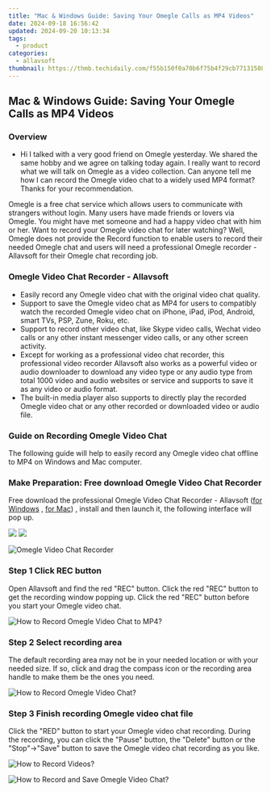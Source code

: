 ```yaml
---
title: "Mac & Windows Guide: Saving Your Omegle Calls as MP4 Videos"
date: 2024-09-18 16:56:42
updated: 2024-09-20 10:13:34
tags:
  - product
categories:
  - allavsoft
thumbnail: https://thmb.techidaily.com/f55b150f0a70b6f75b4f29cb771315089c12f926804ec41deca73775edc4aad1.png
---
```


## Mac & Windows Guide: Saving Your Omegle Calls as MP4 Videos

### Overview

* Hi I talked with a very good friend on Omegle yesterday. We shared the same hobby and we agree on talking today again. I really want to record what we will talk on Omegle as a video collection. Can anyone tell me how I can record the Omegle video chat to a widely used MP4 format? Thanks for your recommendation.

Omegle is a free chat service which allows users to communicate with strangers without login. Many users have made friends or lovers via Omegle. You might have met someone and had a happy video chat with him or her. Want to record your Omegle video chat for later watching? Well, Omegle does not provide the Record function to enable users to record their needed Omegle chat and users will need a professional Omegle recorder - Allavsoft for their Omegle chat recording job.

### Omegle Video Chat Recorder - Allavsoft

* Easily record any Omegle video chat with the original video chat quality.
* Support to save the Omegle video chat as MP4 for users to compatibly watch the recorded Omegle video chat on iPhone, iPad, iPod, Android, smart TVs, PSP, Zune, Roku, etc.
* Support to record other video chat, like Skype video calls, Wechat video calls or any other instant messenger video calls, or any other screen activity.
* Except for working as a professional video chat recorder, this professional video recorder Allavsoft also works as a powerful video or audio downloader to download any video type or any audio type from total 1000 video and audio websites or service and supports to save it as any video or audio format.
* The built-in media player also supports to directly play the recorded Omegle video chat or any other recorded or downloaded video or audio file.

### Guide on Recording Omegle Video Chat

The following guide will help to easily record any Omegle video chat offline to MP4 on Windows and Mac computer.

### Make Preparation: Free download Omegle Video Chat Recorder

Free download the professional Omegle Video Chat Recorder - Allavsoft ([for Windows](https://tools.techidaily.com/allavsoft/products/) , [for Mac](https://tools.techidaily.com/allavsoft/products/)) , install and then launch it, the following interface will pop up.

[![](https://www.allavsoft.com/how-to/../images/how-to/free-download-win.jpg)](https://tools.techidaily.com/allavsoft/products/) [![](https://www.allavsoft.com/how-to/../images/how-to/free-download-mac.jpg)](https://tools.techidaily.com/allavsoft/products/)

![Omegle Video Chat Recorder](https://www.allavsoft.com/how-to/../images/allavsoft/screen-shot-600.jpg)

### Step 1 Click REC button

Open Allavsoft and find the red "REC" button. Click the red "REC" button to get the recording window popping up. Click the red "REC" button before you start your Omegle video chat.

![How to Record Omegle Video Chat to MP4?](https://www.allavsoft.com/how-to/../images/how-to/record-skype-video-calls/click-rec-to-record-videos.jpg)

### Step 2 Select recording area

The default recording area may not be in your needed location or with your needed size. If so, click and drag the compass icon or the recording area handle to make them be the ones you need.

![How to Record Omegle Video Chat?](https://www.allavsoft.com/how-to/../images/how-to/record-skype-video-calls/move-adjust-the-recording-frame.jpg)

### Step 3 Finish recording Omegle video chat file

Click the "RED" button to start your Omegle video chat recording. During the recording, you can click the "Pause" button, the "Delete" button or the "Stop"->"Save" button to save the Omegle video chat recording as you like.

![How to Record Videos?](https://www.allavsoft.com/how-to/../images/how-to/record-skype-video-calls/click-REC.jpg)

![How to Record and Save Omegle Video Chat?](https://www.allavsoft.com/how-to/../images/how-to/record-skype-video-calls/click-stop-save-to-finish-recording.jpg)

<ins class="adsbygoogle"
     style="display:block"
     data-ad-format="autorelaxed"
     data-ad-client="ca-pub-7571918770474297"
     data-ad-slot="1223367746"></ins>



<ins class="adsbygoogle"
     style="display:block"
     data-ad-client="ca-pub-7571918770474297"
     data-ad-slot="8358498916"
     data-ad-format="auto"
     data-full-width-responsive="true"></ins>
